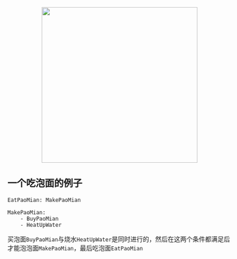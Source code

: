
<p align="center">
    <a href="#">
      <img src="https://raw.githubusercontent.com/zjsxwc/makeflow-erp/master/src/Makeflow/PaoMianMakeflow/makeflow.png" width=350>
    </a>
</p>

## 一个吃泡面的例子





```text
EatPaoMian: MakePaoMian

MakePaoMian:
    - BuyPaoMian
    - HeatUpWater
```


买泡面`BuyPaoMian`与烧水`HeatUpWater`是同时进行的，然后在这两个条件都满足后才能泡泡面`MakePaoMian`，最后吃泡面`EatPaoMian`

